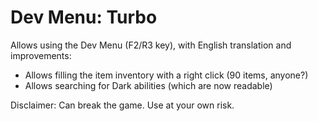 # Dev Menu: Turbo

Allows using the Dev Menu (F2/R3 key), with English translation and improvements:

* Allows filling the item inventory with a right click (90 items, anyone?)
* Allows searching for Dark abilities (which are now readable)

Disclaimer: Can break the game. Use at your own risk.

